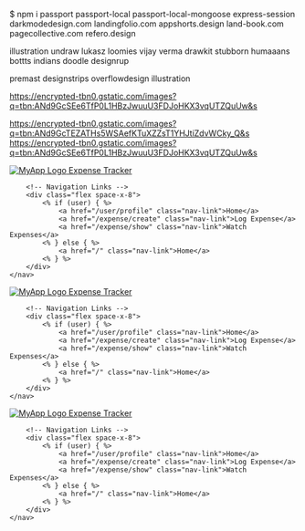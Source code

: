 $ npm i passport passport-local passport-local-mongoose express-session
darkmodedesign.com
landingfolio.com
appshorts.design
land-book.com
pagecollective.com
refero.design


illustration
undraw
lukasz
loomies
vijay verma
drawkit
stubborn
humaaans
bottts
indians doodle
designrup

premast
designstrips
overflowdesign illustration


https://encrypted-tbn0.gstatic.com/images?q=tbn:ANd9GcSEe6TfP0L1HBzJwuuU3FDJoHKX3vqUTZQuUw&s

https://encrypted-tbn0.gstatic.com/images?q=tbn:ANd9GcTEZATHs5WSAefKTuXZZsT1YHJtiZdvWCky_Q&s
https://encrypted-tbn0.gstatic.com/images?q=tbn:ANd9GcSEe6TfP0L1HBzJwuuU3FDJoHKX3vqUTZQuUw&s





<div class="w-full bg-gradient-to-r from-green-500 to-teal-500 shadow-lg relative z-10">
    <nav class="container mx-auto flex justify-between items-center py-2 px-8">
        <!-- Logo with Hover Animation -->
        <div>
            <a href="/" class="text-white text-2xl font-bold tracking-wider transition-transform transform hover:scale-110">
                <img src="/images/logo1.png" alt="MyApp Logo" class="h-10 w-10 inline-block mr-2 logo-animation">
                Expense Tracker
            </a>
        </div>

        <!-- Navigation Links -->
        <div class="flex space-x-8">
            <% if (user) { %>
                <a href="/user/profile" class="nav-link">Home</a>
                <a href="/expense/create" class="nav-link">Log Expense</a>
                <a href="/expense/show" class="nav-link">Watch Expenses</a>
            <% } else { %>
                <a href="/" class="nav-link">Home</a>
            <% } %>
        </div>
    </nav>
</div>

<style>
    /* Custom Navigation Link Styles */
    .nav-link {
        color: white;
        font-size: 1.125rem; /* 18px */
        font-weight: 600; /* Semi-bold */
        padding: 0.5rem 0.75rem; /* Padding for link */
        transition: color 0.3s ease, transform 0.3s ease, background-color 0.3s ease; /* Added background transition */
        border-radius: 0.375rem; /* Rounded corners */
    }

    .nav-link:hover {
        color: #cbd5e1; /* Light gray color on hover */
        transform: translateY(-2px); /* Slightly lifts the link on hover */
        background-color: rgba(255, 255, 255, 0.2); /* Light background on hover */
    }

    /* Active Link Style */
    .nav-link.active {
        color: #cbd5e1; /* Different color for active link */
        background-color: rgba(255, 255, 255, 0.3); /* Subtle background for active link */
        border-bottom: 2px solid white; /* Underline effect */
    }

    /* Logo Animation */
    .logo-animation {
        transition: transform 0.5s ease-in-out;
    }

    .logo-animation:hover {
        transform: rotate(360deg) scale(1.1); /* Full rotation and slight scaling on hover */
    }

    /* Responsive Design */
    @media (max-width: 768px) {
        .nav-link {
            font-size: 1rem; /* Decrease font size for smaller screens */
        }
    }
</style>
















<div class="w-full bg-gradient-to-r from-green-500 to-teal-500 shadow-lg relative z-10">
    <nav class="container mx-auto flex justify-between items-center py-2 px-8">
        <!-- Logo with Hover Animation -->
        <div>
            <a href="/" class="text-white text-2xl font-bold tracking-wider transition-transform transform hover:scale-110">
                <img src="/images/logo1.png" alt="MyApp Logo" class="h-10 w-10 inline-block mr-2 logo-animation">
                Expense Tracker
            </a>
        </div>

        <!-- Navigation Links -->
        <div class="flex space-x-8">
            <% if (user) { %>
                <a href="/user/profile" class="nav-link">Home</a>
                <a href="/expense/create" class="nav-link">Log Expense</a>
                <a href="/expense/show" class="nav-link">Watch Expenses</a>
            <% } else { %>
                <a href="/" class="nav-link">Home</a>
            <% } %>
        </div>
    </nav>
</div>

<style>
    /* Custom Navigation Link Styles */
    .nav-link {
        color: white;
        font-size: 1.125rem; /* 18px */
        font-weight: 600; /* Semi-bold */
        padding: 0.5rem 0.75rem; /* Padding for link */
        transition: color 0.3s ease, transform 0.3s ease, background-color 0.3s ease; /* Added background transition */
        border-radius: 0.375rem; /* Rounded corners */
    }

    .nav-link:hover {
        color: #cbd5e1; /* Light gray color on hover */
        transform: translateY(-2px); /* Slightly lifts the link on hover */
        background-color: rgba(255, 255, 255, 0.2); /* Light background on hover */
    }

    /* Active Link Style */
    .nav-link.active {
        color: #cbd5e1; /* Different color for active link */
        background-color: rgba(255, 255, 255, 0.3); /* Subtle background for active link */
        border-bottom: 2px solid white; /* Underline effect */
    }

    /* Logo Animation */
    .logo-animation {
        transition: transform 0.5s ease-in-out;
    }

    .logo-animation:hover {
        transform: rotate(360deg) scale(1.1); /* Full rotation and slight scaling on hover */
    }

    /* Responsive Design */
    @media (max-width: 768px) {
        .nav-link {
            font-size: 1rem; /* Decrease font size for smaller screens */
        }
    }
</style>



































<div class="w-full bg-gradient-to-r from-green-500 to-teal-500 shadow-lg relative z-10">
    <nav class="container mx-auto flex justify-between items-center py-2 px-8">
        <!-- Logo with Hover Animation -->
        <div>
            <a href="/" class="text-white text-2xl font-bold tracking-wider transition-transform transform hover:scale-110">
                <img src="/images/logo1.png" alt="MyApp Logo" class="h-10 w-10 inline-block mr-2 logo-animation">
                Expense Tracker
            </a>
        </div>

        <!-- Navigation Links -->
        <div class="flex space-x-8">
            <% if (user) { %>
                <a href="/user/profile" class="nav-link">Home</a>
                <a href="/expense/create" class="nav-link">Log Expense</a>
                <a href="/expense/show" class="nav-link">Watch Expenses</a>
            <% } else { %>
                <a href="/" class="nav-link">Home</a>
            <% } %>
        </div>
    </nav>
</div>

<style>
    /* Custom Navigation Link Styles */
    .nav-link {
        color: white;
        font-size: 1.125rem; /* 18px */
        font-weight: 600; /* Semi-bold */
        padding: 0.5rem 0.75rem; /* Padding for link */
        transition: color 0.3s ease, transform 0.3s ease, background-color 0.3s ease; /* Added background transition */
        border-radius: 0.375rem; /* Rounded corners */
    }

    .nav-link:hover {
        color: #cbd5e1; /* Light gray color on hover */
        transform: translateY(-2px); /* Slightly lifts the link on hover */
        background-color: rgba(255, 255, 255, 0.2); /* Light background on hover */
    }

    /* Active Link Style */
    .nav-link.active {
        color: #cbd5e1; /* Different color for active link */
        background-color: rgba(255, 255, 255, 0.3); /* Subtle background for active link */
        border-bottom: 2px solid white; /* Underline effect */
    }

    /* Logo Animation */
    .logo-animation {
        transition: transform 0.5s ease-in-out;
    }

    .logo-animation:hover {
        transform: rotate(360deg) scale(1.1); /* Full rotation and slight scaling on hover */
    }

    /* Responsive Design */
    @media (max-width: 768px) {
        .nav-link {
            font-size: 1rem; /* Decrease font size for smaller screens */
        }
    }
</style>

